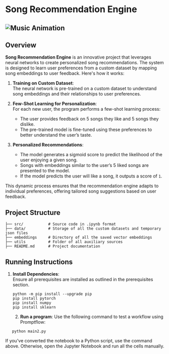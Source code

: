 # Song Recommendation Engine
![Music Animation](https://media1.giphy.com/media/v1.Y2lkPTc5MGI3NjExdml4MnF5dG9kdTZ6YWlqaWhiN3BoMTU2cDJ5dmVkdWVncGdnZmIzMSZlcD12MV9pbnRlcm5hbF9naWZfYnlfaWQmY3Q9Zw/tqfS3mgQU28ko/giphy.gif)
---
## Overview

**Song Recommendation Engine** is an innovative project that leverages neural networks to create personalized song recommendations. The system is designed to learn user preferences from a custom dataset by mapping song embeddings to user feedback. Here's how it works:

1. **Training on Custom Dataset**:  
   The neural network is pre-trained on a custom dataset to understand song embeddings and their relationships to user preferences.

2. **Few-Shot Learning for Personalization**:  
   For each new user, the program performs a few-shot learning process:
   - The user provides feedback on 5 songs they like and 5 songs they dislike.
   - The pre-trained model is fine-tuned using these preferences to better understand the user’s taste.

3. **Personalized Recommendations**:  
   - The model generates a sigmoid score to predict the likelihood of the user enjoying a given song.
   - Songs with embeddings similar to the user’s 5 liked songs are presented to the model.
   - If the model predicts the user will like a song, it outputs a score of `1`.

This dynamic process ensures that the recommendation engine adapts to individual preferences, offering tailored song suggestions based on user feedback.

## Project Structure
```
├── src/           # Source code in .ipynb format
├── data/          # Storage of all the custom datasets and temporary json files
├── embeddings     # Directory of all the saved vector embeddings
├── utils          # Folder of all auxiliary sources
├── README.md      # Project documentation
```
## Running Instructions
1. **Install Dependencies**:  
   Ensure all prerequisites are installed as outlined in the prerequisites section.

   ```
   python -m pip install --upgrade pip
   pip install pytorch
   pip install numpy
   pip install sklearn
   ```
   2. **Run a program**:
   Use the following command to test a workflow using Promptflow:
```
   python main2.py

```
If you've converted the notebook to a Python script, use the command above.
Otherwise, open the Jupyter Notebook and run all the cells manually.
